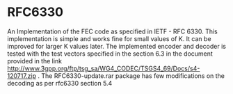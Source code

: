 RFC6330
=======

An Implementation of the FEC code as specified in IETF - RFC 6330. This implementation is simple and works fine for small values of K. It can be improved for larger K values later. The implemented encoder and decoder is tested with the test vectors specified in the section 6.3 in the document provided in the link http://www.3gpp.org/ftp/tsg_sa/WG4_CODEC/TSGS4_69/Docs/s4-120717.zip .
The RFC6330-update.rar package has few modifications on the decoding as per rfc6330 section 5.4 
